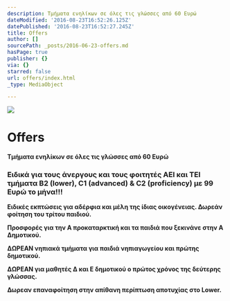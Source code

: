 ```yaml
---
description: Τμήματα ενηλίκων σε όλες τις γλώσσες από 60 Ευρώ
dateModified: '2016-08-23T16:52:26.125Z'
datePublished: '2016-08-23T16:52:27.245Z'
title: Offers
author: []
sourcePath: _posts/2016-06-23-offers.md
hasPage: true
publisher: {}
via: {}
starred: false
url: offers/index.html
_type: MediaObject

---
```

![](https://the-grid-user-content.s3-us-west-2.amazonaws.com/2f985df3-169b-48ba-82d9-5e44c69bd66a.jpg)

# Offers

**Τμήματα ενηλίκων σε όλες τις γλώσσες από 60 Ευρώ**

### **Ειδικά για τους άνεργους και τους φοιτητές ΑΕΙ και ΤΕΙ τμήματα Β2 (lower), C1 (advanced) & C2 (proficiency) με 99 Ευρώ το μήνα!!!**

**Ειδικές εκπτώσεις για αδέρφια και μέλη της ίδιας οικογένειας. Δωρεάν φοίτηση του τρίτου παιδιού.**

**Προσφορές για την Α προκαταρκτική και τα παιδιά που ξεκινάνε στην Α Δημοτικού.**

**ΔΩΡΕΑΝ νηπιακά τμήματα για παιδιά νηπιαγωγείου και πρώτης δημοτικού.**

**ΔΩΡΕΑΝ για μαθητές Δ και Ε δημοτικού ο πρώτος χρόνος της δεύτερης γλώσσας.**

**Δωρεαν επαναφοίτηση στην απίθανη περίπτωση αποτυχίας στο Lower.**